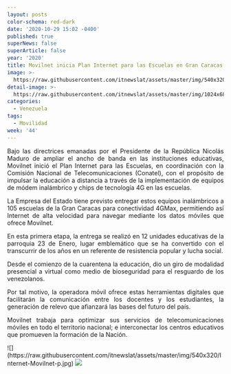 ```yaml
---
layout: posts
color-schema: red-dark
date: '2020-10-29 15:02 -0400'
published: true
superNews: false
superArticle: false
year: '2020'
title: Movilnet inicia Plan Internet para las Escuelas en Gran Caracas
image: >-
  https://raw.githubusercontent.com/itnewslat/assets/master/img/540x320/Internet-Movilnet-p.jpg
detail-image: >-
  https://raw.githubusercontent.com/itnewslat/assets/master/img/1024x680/Internet-Movilnet-g.jpg
categories:
  - Venezuela
tags:
  - Movilidad
week: '44'
---
```

<p style="text-align: justify;">Bajo las directrices emanadas por el Presidente de la República Nicolás Maduro de ampliar el ancho de banda en las instituciones educativas, Movilnet inició el Plan Internet para las Escuelas, en coordinación con la Comisión Nacional de Telecomunicaciones (Conatel), con el propósito de impulsar la educación a distancia a través de la implementación de equipos de módem inalámbrico y chips de tecnología 4G en las escuelas.</p>
<p style="text-align: justify;">La Empresa del Estado tiene previsto entregar estos equipos inalámbricos a 105 escuelas de la Gran Caracas para conectividad 4GMax, permitiendo así Internet de alta velocidad para navegar mediante los datos móviles que ofrece Movilnet.</p>
<p style="text-align: justify;">En esta primera etapa, la entrega se realizó en 12 unidades educativas de la parroquia 23 de Enero, lugar emblemático que se ha convertido con el transcurrir de los años en un referente de resistencia popular y lucha social.</p>
<p style="text-align: justify;">Desde el comienzo de la cuarentena la educación, dio un giro de modalidad presencial a virtual como medio de bioseguridad para el resguardo de los venezolanos.</p>
<p style="text-align: justify;">Por tal motivo, la operadora móvil ofrece estas herramientas digitales que facilitarán la comunicación entre los docentes y los estudiantes, la generación de relevo que afianzará las bases del futuro del país.</p>
<p style="text-align: justify;">Movilnet trabaja para optimizar sus servicios de telecomunicaciones móviles en todo el territorio nacional; e interconectar los centros educativos que promueven la formación de la Nación.</p>
![](https://raw.githubusercontent.com/itnewslat/assets/master/img/540x320/Internet-Movilnet-p.jpg)

<img src="https://tracker.metricool.com/c3po.jpg?hash=56f88a41e39ab42c063cc51676587a04"/>